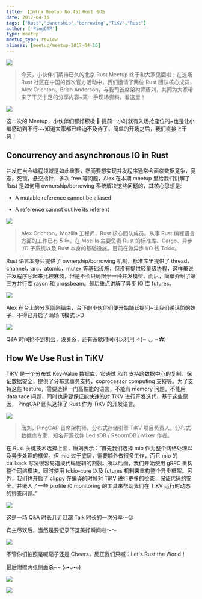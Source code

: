 ```yaml
---
title: 【Infra Meetup No.45】Rust 专场
date: 2017-04-16
tags: ["Rust","ownership","borrowing","TiKV","Rust"]
author: ['PingCAP']
type: meetup
meetup_type: review
aliases: [meetup/meetup-2017-04-16]
---
```



![](http://upload-images.jianshu.io/upload_images/542677-fd976ca52edc60a1?imageMogr2/auto-orient/strip%7CimageView2/2/w/1240)

>今天，小伙伴们期待已久的北京 Rust Meetup 终于和大家见面啦！在这场 Rust 社区在中国的首次官方活动中，我们邀请了两位 Rust 团队核心成员，Alex Crichton、Brian Anderson，与我司首席架构师唐刘，共同为大家带来了干货十足的分享内容~第一手现场资料，看这里！

![](http://upload-images.jianshu.io/upload_images/542677-6e3b8e179e2974c6?imageMogr2/auto-orient/strip%7CimageView2/2/w/1240)

这一次的 Meetup，小伙伴们都好积极 👏 提前一小时就有入场抢座位的~也是让小编感动到不行~~知道大家都已经迫不及待了，简单的开场之后，我们直接上干货！


## Concurrency and asynchronous IO in Rust

并发在当今编程领域是如此重要，然而要想实现并发程序通常会面临数据竞争，竞态，死锁，悬空指针，多次 free 等问题，Alex 在本期 meetup 里给我们讲解了 Rust 是如何用 ownership/borrowing 系统解决这些问题的，其核心思想是:

*   A mutable reference cannot be aliased

*   A reference cannot outlive its referent

![](http://upload-images.jianshu.io/upload_images/542677-ec2901db389d51d1?imageMogr2/auto-orient/strip%7CimageView2/2/w/1240)

>Alex Crichton，Mozilla 工程师，Rust 核心团队成员。从事 Rust 编程语言方面的工作已有 5 年。在 Mozilla 主要负责 Rust 的标准库、Cargo、异步 I/O 子系统以及 Rust 本身的基础设施。目前在做异步 I/O 栈 Tokio。

Rust 语言本身只提供了 ownership/borrowing 机制，标准库里提供了 thread，channel，arc，atomic，mutex 等基础设施，但没有提供轻量级协程，这样虽说并发程序写起来比较麻烦，但是不会只局限于一种并发模型。而后，简单介绍了第三方并行库 rayon 和 crossbeam。最后重点讲解了异步 IO 库 futures。

![](http://upload-images.jianshu.io/upload_images/542677-b38f0a588d8bb71c?imageMogr2/auto-orient/strip%7CimageView2/2/w/1240)

Alex 在台上的分享刚刚结束，台下的小伙伴们便开始踊跃提问~让我们递话筒的妹子，不得已开启了满场飞模式 :-D

![](http://upload-images.jianshu.io/upload_images/542677-fef92fa3f5db1302?imageMogr2/auto-orient/strip%7CimageView2/2/w/1240)

Q&A 时间抢不到机会，没关系，还有茶歇时间可以利用 ✧(≖ ◡ ≖✿)

## How We Use Rust in TiKV

TiKV 是一个分布式 Key-Value 数据库，它通过 Raft 支持跨数据中心的复制，保证数据安全，提供了分布式事务支持，coprocessor computing 支持等。为了支持这些 feature，需要选择一门高性能的语言，不能有 memory 问题，不能用 data race 问题，同时也需要保证能快速的对 TiKV 进行开发迭代，基于这些原因， PingCAP 团队选择了 Rust 作为 TiKV 的开发语言。

![](http://upload-images.jianshu.io/upload_images/542677-1a1131f0e679c3d1?imageMogr2/auto-orient/strip%7CimageView2/2/w/1240)

>唐刘，PingCAP 首席架构师，分布式存储引擎 TiKV 项目负责人。分布式数据库专家，知名开源软件 LedisDB / RebornDB / Mixer 作者。

在 Rust 关键技术选择上面，唐刘表示：“首先我们选择 mio 作为整个网络处理以及异步处理的框架。但 mio 过于底层，需要额外做很多工作，而且 mio 的 callback 写法很容易造成代码逻辑的割裂。所以后面，我们开始使用 gRPC 重构整个网络模块，同时使用 tokio-core 以及 futures 机制来重构整个异步框架。另外，我们也开启了 clippy 在编译的时候对 TiKV 进行更多的检查，保证代码的安全。并嵌入了一些 profile 和 monitoring 的工具来帮助我们在 TiKV 运行时动态的排查问题。”

![](http://upload-images.jianshu.io/upload_images/542677-b41981eb3b139e16?imageMogr2/auto-orient/strip%7CimageView2/2/w/1240)

这是一场 Q&A 时长几近赶超 Talk 时长的一次分享～😜 

宾主尽欢后，当然是要记录下这美好瞬间啦～～

![](http://upload-images.jianshu.io/upload_images/542677-c674c2a9a77e99de?imageMogr2/auto-orient/strip%7CimageView2/2/w/1240)

不管你们拍照是喊茄子还是 Cheers，反正我们只喊：Let's Rust the World！

最后附赠两张侧面杀~~ (๑•ᴗ•๑)

![](http://upload-images.jianshu.io/upload_images/542677-4a6dc5a7739c5a9a?imageMogr2/auto-orient/strip%7CimageView2/2/w/1240)

![](http://upload-images.jianshu.io/upload_images/542677-751102a2ccfcd22e?imageMogr2/auto-orient/strip%7CimageView2/2/w/1240)


